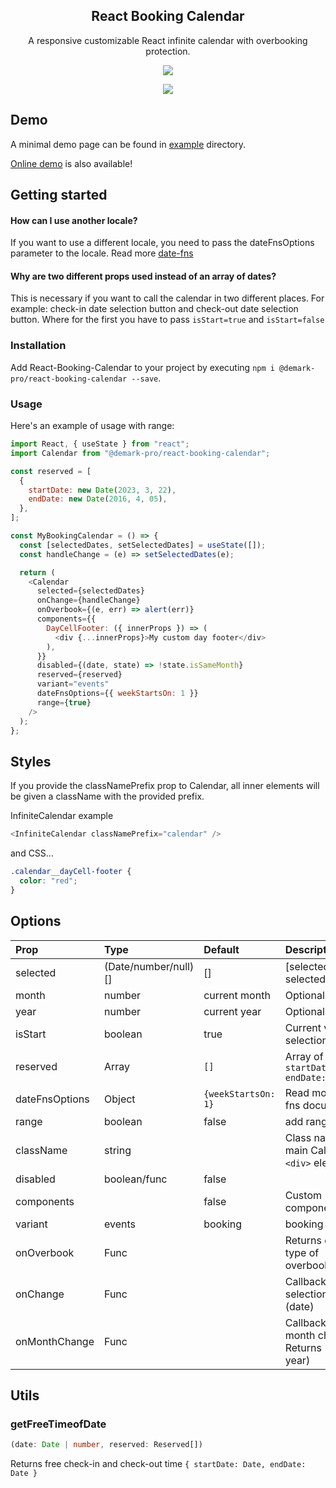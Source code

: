 <div align="center">
    <h2>React Booking Calendar</h2>
    <p align="center">
        <p>A responsive customizable React infinite calendar with overbooking protection.</p>
        <a href="https://www.npmjs.com/package/@demark-pro/react-booking-calendar" target="_blank">
            <img src="https://img.shields.io/npm/v/@demark-pro/react-booking-calendar">
        </a>
    </p>
</div>

<p align="center">
    <a href="https://frappe.github.io/gantt">
        <img src="https://media.giphy.com/media/a7duNBi2PPNrJmxv0b/giphy.gif">
    </a>
</p>

## Demo

A minimal demo page can be found in [example](https://github.com/demark-pro/react-booking-calendar/tree/main/example) directory.

[Online demo](https://demark-pro.github.io/react-booking-calendar/) is also available!

## Getting started

#### How can I use another locale?

If you want to use a different locale, you need to pass the dateFnsOptions parameter to the locale. Read more [date-fns](https://date-fns.org/v2.29.3/docs/I18n-Contribution-Guide#choosing-a-directory-name-for-a-locale)

#### Why are two different props used instead of an array of dates?

This is necessary if you want to call the calendar in two different places. For example: check-in date selection button and check-out date selection button. Where for the first you have to pass `isStart=true` and `isStart=false`

### Installation

Add React-Booking-Calendar to your project by executing `npm i @demark-pro/react-booking-calendar --save`.

### Usage

Here's an example of usage with range:

```js
import React, { useState } from "react";
import Calendar from "@demark-pro/react-booking-calendar";

const reserved = [
  {
    startDate: new Date(2023, 3, 22),
    endDate: new Date(2016, 4, 05),
  },
];

const MyBookingCalendar = () => {
  const [selectedDates, setSelectedDates] = useState([]);
  const handleChange = (e) => setSelectedDates(e);

  return (
    <Calendar
      selected={selectedDates}
      onChange={handleChange}
      onOverbook={(e, err) => alert(err)}
      components={{
        DayCellFooter: ({ innerProps }) => (
          <div {...innerProps}>My custom day footer</div>
        ),
      }}
      disabled={(date, state) => !state.isSameMonth}
      reserved={reserved}
      variant="events"
      dateFnsOptions={{ weekStartsOn: 1 }}
      range={true}
    />
  );
};
```

## Styles

If you provide the classNamePrefix prop to Calendar, all inner elements will be given a className with the provided prefix.

InfiniteСalendar example

```js
<InfiniteCalendar classNamePrefix="calendar" />
```

and CSS...

```css
.calendar__dayCell-footer {
  color: "red";
}
```

## Options

| Prop           | Type                 | Default             | Description                                           |
| :------------- | :------------------- | :------------------ | :---------------------------------------------------- |
| selected       | (Date/number/null)[] | []                  | [selectedStartDate, selectedEndDate]                  |
| month          | number               | current month       | Optional                                              |
| year           | number               | current year        | Optional                                              |
| isStart        | boolean              | true                | Current value selection                               |
| reserved       | Array                | `[]`                | Array of objects `{ startDate: Date, endDate: Date }` |
| dateFnsOptions | Object               | `{weekStartsOn: 1}` | Read more date-fns documentation                      |
| range          | boolean              | false               | add range logic                                       |
| className      | string               |                     | Class name(s) main Calendar `<div>` element           |
| disabled       | boolean/func         | false               |                                                       |
| components     |                      | false               | Custom components                                     |
| variant        | events               | booking             | booking                                               |
| onOverbook     | Func                 |                     | Returns date and type of overbooking error            |
| onChange       | Func                 |                     | Callback after date selection. Returns (date)         |
| onMonthChange  | Func                 |                     | Callback after month change. Returns (month, year)    |

## Utils

### getFreeTimeofDate

```ts
(date: Date | number, reserved: Reserved[])
```

Returns free check-in and check-out time `{ startDate: Date, endDate: Date }`